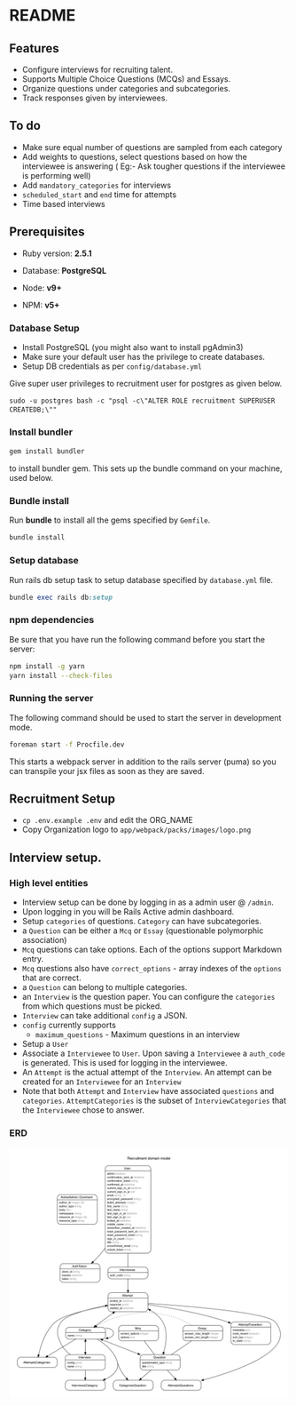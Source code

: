 # README

## Features

 - Configure interviews for recruiting talent.
 - Supports Multiple Choice Questions (MCQs) and Essays.
 - Organize questions under categories and subcategories.
 - Track responses given by interviewees.
 
## To do

 - Make sure equal number of questions are sampled from each category
 - Add weights to questions, select questions based on how the interviewee is answering ( Eg:- Ask tougher questions if the interviewee is performing well) 
 - Add `mandatory_categories` for interviews
 - `scheduled_start` and `end` time for attempts
 - Time based interviews
 
## Prerequisites

 - Ruby version: **2.5.1**

 - Database: **PostgreSQL**
 
 - Node: **v9+**
 
 - NPM: **v5+**

### Database Setup

- Install PostgreSQL (you might also want to install pgAdmin3)
- Make sure your default user has the privilege to create databases.
- Setup DB credentials as per `config/database.yml`

Give super user privileges to recruitment user for postgres as given below.

```
sudo -u postgres bash -c "psql -c\"ALTER ROLE recruitment SUPERUSER CREATEDB;\""
```

### Install bundler

```ruby
gem install bundler
```
to install bundler gem. This sets up the bundle command on your machine, used below.

### Bundle install

Run **bundle** to install all the gems specified by `Gemfile`.
```ruby
bundle install
```

### Setup database

Run rails db setup task to setup database specified by `database.yml` file.
```ruby
bundle exec rails db:setup
```

### npm dependencies

Be sure that you have run the following command before you start the server:
```bash
npm install -g yarn
yarn install --check-files
```

### Running the server


The following command should be used to start the server in development mode.

```bash
foreman start -f Procfile.dev
```

This starts a webpack server in addition to the rails server (puma) so you can transpile your jsx files as soon as they are saved.

## Recruitment Setup

- `cp .env.example .env` and edit the ORG_NAME
- Copy Organization logo to `app/webpack/packs/images/logo.png`

## Interview setup.

### High level entities

- Interview setup can be done by logging in as a admin user @ `/admin`.
- Upon logging in you will be Rails Active admin dashboard.
- Setup `categories` of questions. `Category` can have subcategories.
- a `Question` can be either a `Mcq` or `Essay` (questionable polymorphic association)
- `Mcq` questions can take options. Each of the options support Markdown entry.
- `Mcq` questions also have `correct_options` - array indexes of the `options` that are correct.
- a `Question` can belong to multiple categories.
- an `Interview` is the question paper. You can configure the `categories` from which questions must be picked. 
- `Interview` can take additional `config` a JSON. 
- `config` currently supports
    * `maximum_questions` - Maximum questions in an interview
- Setup a `User`
- Associate a `Interviewee` to `User`. Upon saving a `Interviewee` a `auth_code` is generated. This is used for logging in the interviewee.
- An `Attempt` is the actual attempt of the `Interview`. An attempt can be created for an `Interviewee` for an `Interview`
- Note that both `Attempt` and `Interview` have associated `questions` and `categories`. 
`AttemptCategories` is the subset of `InterviewCategories` that the `Interviewee` chose to answer.


### ERD

![ERD](docs/erd.png)
